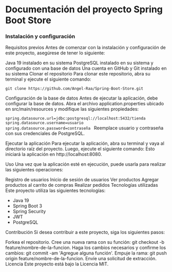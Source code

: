 # Documentación del proyecto Spring Boot Store

### Instalación y configuración
Requisitos previos
Antes de comenzar con la instalación y configuración de este proyecto, asegúrese de tener lo siguiente:

Java 19 instalado en su sistema
PostgreSQL instalado en su sistema y configurado con una base de datos
Una cuenta en GitHub y Git instalado en su sistema
Clonar el repositorio
Para clonar este repositorio, abra su terminal y ejecute el siguiente comando:

`git clone https://github.com/Angel-Raa/Spring-Boot-Store.git `

Configuración de la base de datos
Antes de ejecutar la aplicación, debe configurar la base de datos. Abra el archivo application.properties ubicado en src/main/resources y modifique las siguientes propiedades:

`spring.datasource.url=jdbc:postgresql://localhost:5432/tienda
spring.datasource.username=usuario
spring.datasource.password=contraseña
`
Reemplace usuario y contraseña con sus credenciales de PostgreSQL.

Ejecutar la aplicación
Para ejecutar la aplicación, abra su terminal y vaya al directorio raíz del proyecto. Luego, ejecute el siguiente comando:
Esto iniciará la aplicación en http://localhost:8080.

Uso
Una vez que la aplicación esté en ejecución, puede usarla para realizar las siguientes operaciones:

Registro de usuarios
Inicio de sesión de usuarios
Ver productos
Agregar productos al carrito de compras
Realizar pedidos
Tecnologías utilizadas
Este proyecto utiliza las siguientes tecnologías:

- Java 19
- Spring Boot 3
- Spring Security
- JWT
- PostgreSQL

Contribución
Si desea contribuir a este proyecto, siga los siguientes pasos:

Forkea el repositorio.
Cree una nueva rama con su función: git checkout -b feature/nombre-de-la-funcion.
Haga los cambios necesarios y confirme los cambios: git commit -am 'Agregue alguna función'.
Empuje la rama: git push origin feature/nombre-de-la-funcion.
Envíe una solicitud de extracción.
Licencia
Este proyecto está bajo la Licencia MIT.
